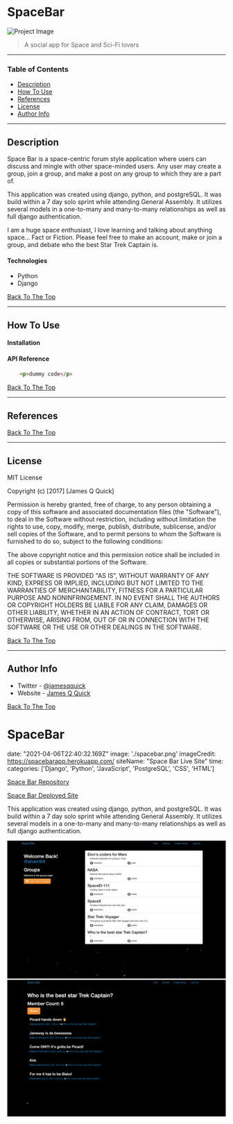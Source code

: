 # SpaceBar

![Project Image](project-image-url)

> A social app for Space and Sci-Fi lovers

---

### Table of Contents

- [Description](#description)
- [How To Use](#how-to-use)
- [References](#references)
- [License](#license)
- [Author Info](#author-info)

---

## Description

Space Bar is a space-centric forum style application where users can discuss and mingle with other space-minded users. Any user may create a group, join a group, and make a post on any group to which they are a part of. 

This application was created using django, python, and postgreSQL. It was build within a 7 day solo sprint while attending General Assembly. It utilizes several models in a one-to-many and many-to-many relationships as well as full django authentication.

I am a huge space enthusiast, I love learning and talking about anything space... Fact or Fiction. Please feel free to make an account, make or join a group, and debate who the best Star Trek Captain is.

#### Technologies

- Python
- Django

[Back To The Top](#read-me-template)

---

## How To Use

#### Installation



#### API Reference

```html
    <p>dummy code</p>
```
[Back To The Top](#read-me-template)

---

## References
[Back To The Top](#read-me-template)

---

## License

MIT License

Copyright (c) [2017] [James Q Quick]

Permission is hereby granted, free of charge, to any person obtaining a copy
of this software and associated documentation files (the "Software"), to deal
in the Software without restriction, including without limitation the rights
to use, copy, modify, merge, publish, distribute, sublicense, and/or sell
copies of the Software, and to permit persons to whom the Software is
furnished to do so, subject to the following conditions:

The above copyright notice and this permission notice shall be included in all
copies or substantial portions of the Software.

THE SOFTWARE IS PROVIDED "AS IS", WITHOUT WARRANTY OF ANY KIND, EXPRESS OR
IMPLIED, INCLUDING BUT NOT LIMITED TO THE WARRANTIES OF MERCHANTABILITY,
FITNESS FOR A PARTICULAR PURPOSE AND NONINFRINGEMENT. IN NO EVENT SHALL THE
AUTHORS OR COPYRIGHT HOLDERS BE LIABLE FOR ANY CLAIM, DAMAGES OR OTHER
LIABILITY, WHETHER IN AN ACTION OF CONTRACT, TORT OR OTHERWISE, ARISING FROM,
OUT OF OR IN CONNECTION WITH THE SOFTWARE OR THE USE OR OTHER DEALINGS IN THE
SOFTWARE.

[Back To The Top](#read-me-template)

---

## Author Info

- Twitter - [@jamesqquick](https://twitter.com/jamesqquick)
- Website - [James Q Quick](https://jamesqquick.com)

[Back To The Top](#read-me-template)


# SpaceBar
date: "2021-04-06T22:40:32.169Z"
image: './spacebar.png'
imageCredit: https://spacebarapp.herokuapp.com/
siteName: "Space Bar Live Site"
time: 
categories: ['Django', 'Python', 'JavaScript', 'PostgreSQL', 'CSS', 'HTML']

<a href="https://github.com/aharri64/Spacebar" target="_blank">Space Bar Repository</a>

<a href="https://spacebarapp.herokuapp.com/" target="_blank">Space Bar Deployed Site</a>




This application was created using django, python, and postgreSQL. It was build within a 7 day solo sprint while attending General Assembly. It utilizes several models in a one-to-many and many-to-many relationships as well as full django authentication.




![profile page](./pics/spacebar.png)
![groups](./pics/group.png)
